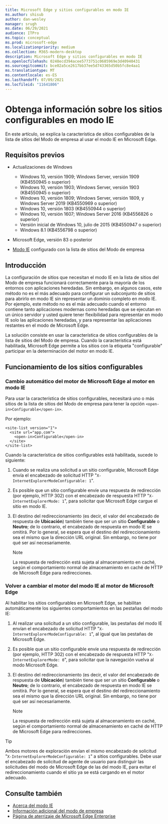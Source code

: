 ```yaml
---
title: Microsoft Edge y sitios configurables en modo IE
ms.author: shisub
author: dan-wesley
manager: srugh
ms.date: 06/29/2021
audience: ITPro
ms.topic: conceptual
ms.prod: microsoft-edge
ms.localizationpriority: medium
ms.collection: M365-modern-desktop
description: Microsoft Edge y sitios configurables en modo IE
ms.openlocfilehash: 0248ecd394acee5773751c0685969e3d40940431
ms.sourcegitcommit: bce02a5ce2617bb37ee5d743365d50b5fc8e4aa1
ms.translationtype: MT
ms.contentlocale: es-ES
ms.lasthandoff: 07/09/2021
ms.locfileid: "11641806"
---
```

# <a name="learn-about-configurable-sites-in-ie-mode"></a>Obtenga información sobre los sitios configurables en modo IE

En este artículo, se explica la característica de sitios configurables de la lista de sitios del Modo de empresa al usar el modo IE en Microsoft Edge.

## <a name="prerequisites"></a>Requisitos previos

- Actualizaciones de Windows

  - Windows 10, versión 1909; Windows Server, versión 1909 (KB4550945 o superior)
  - Windows 10, versión 1903; Windows Server, versión 1903 (KB4550945 o superior)
  - Windows 10, versión 1809; Windows Server, versión 1809, y Windows Server 2019 (KB4550969 o superior)
  - Windows 10, versión 1803 (KB4550944 o superior)
  - Windows 10, versión 1607; Windows Server 2016 (KB4556826 o superior)
  - Versión inicial de Windows 10, julio de 2015 (KB4550947 o superior)
  - Windows 8.1 (KB4556798 o superior)

- Microsoft Edge, versión 83 o posterior
- [Modo IE](./edge-ie-mode.md) configurado con la lista de sitios del Modo de empresa

## <a name="overview"></a>Introducción

La configuración de sitios que necesitan el modo IE en la lista de sitios del Modo de empresa funcionará correctamente para la mayoría de los entornos con aplicaciones heredadas. Sin embargo, en algunos casos, este método no es el más adecuado para configurar un subconjunto de sitios para abrirlo en modo IE sin representar un dominio completo en modo IE. Por ejemplo, este método no es el más adecuado cuando el entorno contiene tanto aplicaciones modernas como heredadas que se ejecutan en un único servidor y usted quiere tener flexibilidad para representar en modo IE solo las aplicaciones heredadas, y para representar las aplicaciones restantes en el modo de Microsoft Edge.

La solución consiste en usar la característica de sitios configurables de la lista de sitios del Modo de empresa. Cuando la característica está habilitada, Microsoft Edge permite a los sitios con la etiqueta "configurable" participar en la determinación del motor en modo IE.

## <a name="how-configurable-sites-works"></a>Funcionamiento de los sitios configurables

### <a name="automatic-switching-from-the-microsoft-edge-engine-to-the-ie-mode-engine"></a>Cambio automático del motor de Microsoft Edge al motor en modo IE

Para usar la característica de sitios configurables, necesitará uno o más sitios de la lista de sitios del Modo de empresa para tener la opción `<open-in>Configurable</open-in>`.

Por ejemplo:

```
<site-list version="1">
  <site url="app.com">
    <open-in>Configurable</open-in>
  </site>
</site-list>
```

Cuando la característica de sitios configurables está habilitada, sucede lo siguiente:

1. Cuando se realiza una solicitud a un sitio configurable, Microsoft Edge envía el encabezado de solicitud HTTP "`X-InternetExplorerModeConfigurable: 1`".
2. Es posible que un sitio configurable envíe una respuesta de redirección (por ejemplo, HTTP 302) con el encabezado de respuesta HTTP "`X-InternetExplorerMode: 1`", para solicitar que Microsoft Edge cargue el sitio en modo IE.
3. El destino del redireccionamiento (es decir, el valor del encabezado de respuesta de **Ubicación**) también tiene que ser un sitio **Configurable** o **Neutro**; de lo contrario, el encabezado de respuesta en modo IE se omitirá. Por lo general, se espera que el destino del redireccionamiento sea el mismo que la dirección URL original. Sin embargo, no tiene por qué ser así necesariamente.

   > [!NOTE]
   > La respuesta de redirección está sujeta al almacenamiento en caché, según el comportamiento normal de almacenamiento en caché de HTTP de Microsoft Edge para redirecciones.

### <a name="switching-back-from-ie-mode-engine-to-microsoft-edge-engine"></a>Volver a cambiar el motor del modo IE al motor de Microsoft Edge

Al habilitar los sitios configurables en Microsoft Edge, se habilitan automáticamente los siguientes comportamientos en las pestañas del modo IE:

1. Al realizar una solicitud a un sitio configurable, las pestañas del modo IE envían el encabezado de solicitud HTTP "`X-InternetExplorerModeConfigurable: 1`", al igual que las pestañas de Microsoft Edge.
2. Es posible que un sitio configurable envíe una respuesta de redirección (por ejemplo, HTTP 302) con el encabezado de respuesta HTTP "`X-InternetExplorerMode: 0`", para solicitar que la navegación vuelva al modo Microsoft Edge.
3. El destino del redireccionamiento (es decir, el valor del encabezado de respuesta de **Ubicación**) también tiene que ser un sitio **Configurable** o **Neutro**; de lo contrario, el encabezado de respuesta en modo IE se omitirá. Por lo general, se espera que el destino del redireccionamiento sea el mismo que la dirección URL original. Sin embargo, no tiene por qué ser así necesariamente.

   > [!NOTE]
   > La respuesta de redirección está sujeta al almacenamiento en caché, según el comportamiento normal de almacenamiento en caché de HTTP de Microsoft Edge para redirecciones.

> [!TIP]
> Ambos motores de exploración envían el mismo encabezado de solicitud "`X-InternetExplorerModeConfigurable: 1`" a sitios configurables. Debe usar el encabezado de solicitud de agente de usuario para distinguir las solicitudes del modo de Microsoft Edge de las del modo IE, para evitar el redireccionamiento cuando el sitio ya se está cargando en el motor adecuado.

## <a name="see-also"></a>Consulte también

- [Acerca del modo IE](./edge-ie-mode.md)
- [Información adicional del modo de empresa](/internet-explorer/ie11-deploy-guide/enterprise-mode-overview-for-ie11)
- [Página de aterrizaje de Microsoft Edge Enterprise](https://aka.ms/EdgeEnterprise)